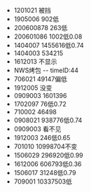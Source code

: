 - 1201021  被挡
- 1905006  902低
- 200600878 263低
- 200601086 1002低0.08
- 1404007  1455616低0.74
- 1404003  534215
- 1612013  不显示
- NWS烤包  -- timeID:44
- 706021  49147偏低
- 1912005  没变
- 0909003 1601396
- 1702097  76低0.72
- 710002   46498
- 0908021  938776低0.74
- 0909003  看不见
- 1912003  246低0.65
- 701010  10998704不变
- 1506029  296920低0.99
- 1612006  606793低0.36
- 1506017  31248低0.79
- 709001  10337503低  